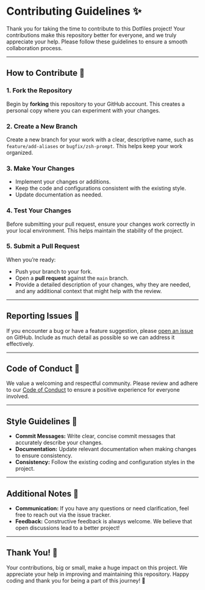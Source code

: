 # Contributing Guidelines ✨

Thank you for taking the time to contribute to this Dotfiles project! Your contributions make this repository better for everyone, and we truly appreciate your help. Please follow these guidelines to ensure a smooth collaboration process.

---

## How to Contribute 🤝

### 1. Fork the Repository
Begin by **forking** this repository to your GitHub account. This creates a personal copy where you can experiment with your changes.

### 2. Create a New Branch
Create a new branch for your work with a clear, descriptive name, such as `feature/add-aliases` or `bugfix/zsh-prompt`. This helps keep your work organized.

### 3. Make Your Changes
- Implement your changes or additions.
- Keep the code and configurations consistent with the existing style.
- Update documentation as needed.

### 4. Test Your Changes
Before submitting your pull request, ensure your changes work correctly in your local environment. This helps maintain the stability of the project.

### 5. Submit a Pull Request
When you’re ready:
- Push your branch to your fork.
- Open a **pull request** against the `main` branch.
- Provide a detailed description of your changes, why they are needed, and any additional context that might help with the review.

---

## Reporting Issues 🐛

If you encounter a bug or have a feature suggestion, please [open an issue](https://github.com/yourusername/dotfiles/issues) on GitHub. Include as much detail as possible so we can address it effectively.

---

## Code of Conduct 🙌

We value a welcoming and respectful community. Please review and adhere to our [Code of Conduct](CODE_OF_CONDUCT.md) to ensure a positive experience for everyone involved.

---

## Style Guidelines 🎨

- **Commit Messages:** Write clear, concise commit messages that accurately describe your changes.
- **Documentation:** Update relevant documentation when making changes to ensure consistency.
- **Consistency:** Follow the existing coding and configuration styles in the project.

---

## Additional Notes 📌

- **Communication:** If you have any questions or need clarification, feel free to reach out via the issue tracker.
- **Feedback:** Constructive feedback is always welcome. We believe that open discussions lead to a better project!

---

## Thank You! 🙏

Your contributions, big or small, make a huge impact on this project. We appreciate your help in improving and maintaining this repository. Happy coding and thank you for being a part of this journey! 🚀

